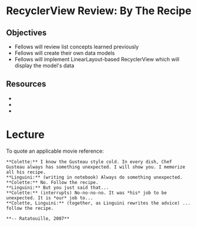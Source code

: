 # RecyclerView Review: By The Recipe

## Objectives
* Fellows will review list concepts learned previously
* Fellows will create their own data models
* Fellows will implement LinearLayout-based RecyclerView which will display the model's data  

## Resources
* []()
* []()
* []()

# Lecture

To quote an applicable movie reference:

```
**Colette:** I know the Gusteau style cold. In every dish, Chef Gusteau always has something unexpected. I will show you. I memorize all his recipe.
**Linguini:** (writing in notebook) Always do something unexpected.
**Colette:** No. Follow the recipe.
**Linguini:** But you just said that...
**Colette:** (interrupts) No-no-no-no. It was *his* job to be unexpected. It is *our* job to...
**Colette, Linguini:** (together, as Linguini rewrites the advice) ... follow the recipe.

**-- Ratatouille, 2007**
```
